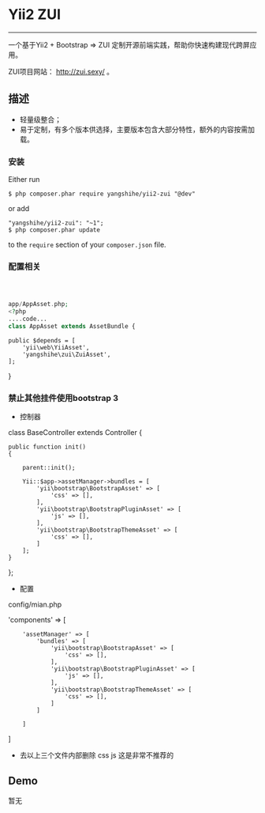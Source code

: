 # Yii2 ZUI #

----------

一个基于Yii2 + Bootstrap => ZUI 定制开源前端实践，帮助你快速构建现代跨屏应用。

ZUI项目网站： http://zui.sexy/ 。

## 描述 ##

- 轻量级整合；
- 易于定制，有多个版本供选择，主要版本包含大部分特性，额外的内容按需加载。

### 安装
Either run

```
$ php composer.phar require yangshihe/yii2-zui "@dev"
```

or add

```
"yangshihe/yii2-zui": "~1";
$ php composer.phar update
```

to the ```require``` section of your `composer.json` file.


### 配置相关
```php



app/AppAsset.php;
<?php
....code...
class AppAsset extends AssetBundle {

```

    public $depends = [
		'yii\web\YiiAsset',
		'yangshihe\zui\ZuiAsset',
	];
}

### 禁止其他挂件使用bootstrap 3
- 控制器

class BaseController extends Controller
{


    public function init()
	{

		parent::init();

        Yii::$app->assetManager->bundles = [
            'yii\bootstrap\BootstrapAsset' => [
                'css' => [],
            ],
            'yii\bootstrap\BootstrapPluginAsset' => [
                'js' => [],
            ],
            'yii\bootstrap\BootstrapThemeAsset' => [
                'css' => [],
            ]
        ];
    }

};

- 配置

config/mian.php

'components' => [
`````
    'assetManager' => [
        'bundles' => [
            'yii\bootstrap\BootstrapAsset' => [
                'css' => [],
            ],
            'yii\bootstrap\BootstrapPluginAsset' => [
                'js' => [],
            ],
            'yii\bootstrap\BootstrapThemeAsset' => [
                'css' => [],
            ]
        ]
    
    ]
`````
]

- 去以上三个文件内部删除 css js 这是非常不推荐的

## Demo
暂无
